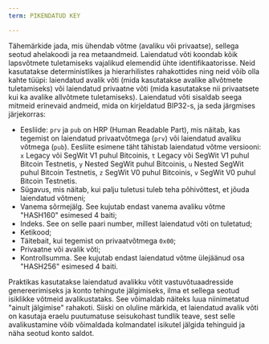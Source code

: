 ```yaml
---
term: PIKENDATUD KEY

---
```

Tähemärkide jada, mis ühendab võtme (avaliku või privaatse), sellega seotud ahelakoodi ja rea metaandmeid. Laiendatud võti koondab kõik lapsvõtmete tuletamiseks vajalikud elemendid ühte identifikaatorisse. Neid kasutatakse deterministlikes ja hierarhilistes rahakottides ning neid võib olla kahte tüüpi: laiendatud avalik võti (mida kasutatakse avalike allvõtmete tuletamiseks) või laiendatud privaatne võti (mida kasutatakse nii privaatsete kui ka avalike allvõtmete tuletamiseks). Laiendatud võti sisaldab seega mitmeid erinevaid andmeid, mida on kirjeldatud BIP32-s, ja seda järgmises järjekorras:


- Eesliide: `prv` ja `pub` on HRP (Human Readable Part), mis näitab, kas tegemist on laiendatud privaatvõtmega (`prv`) või laiendatud avaliku võtmega (`pub`). Eesliite esimene täht tähistab laiendatud võtme versiooni: `x` Legacy või SegWit V1 puhul Bitcoinis, `t` Legacy või SegWit V1 puhul Bitcoin Testnetis, `y` Nested SegWit puhul Bitcoinis, `u` Nested SegWit puhul Bitcoin Testnetis, `z` SegWit V0 puhul Bitcoinis, `v` SegWit V0 puhul Bitcoin Testnetis.
- Sügavus, mis näitab, kui palju tuletusi tuleb teha põhivõttest, et jõuda laiendatud võtmeni;
- Vanema sõrmejälg. See kujutab endast vanema avaliku võtme "HASH160" esimesed 4 baiti;
- Indeks. See on selle paari number, millest laiendatud võti on tuletatud;
- Ketikood;
- Täitebait, kui tegemist on privaatvõtmega `0x00`;
- Privaatne või avalik võti;
- Kontrollsumma. See kujutab endast laiendatud võtme ülejäänud osa "HASH256" esimesed 4 baiti.

Praktikas kasutatakse laiendatud avalikku võtit vastuvõtuaadresside genereerimiseks ja konto tehingute jälgimiseks, ilma et sellega seotud isiklikke võtmeid avalikustataks. See võimaldab näiteks luua niinimetatud "ainult jälgimise" rahakoti. Siiski on oluline märkida, et laiendatud avalik võti on kasutaja eraelu puutumatuse seisukohast tundlik teave, sest selle avalikustamine võib võimaldada kolmandatel isikutel jälgida tehinguid ja näha seotud konto saldot.